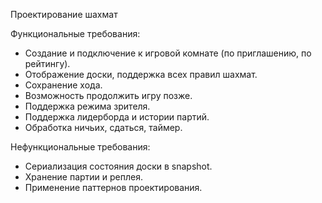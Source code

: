 Проектирование шахмат  

Функциональные требования:  
- Создание и подключение к игровой комнате (по приглашению, по рейтингу).
- Отображение доски, поддержка всех правил шахмат.
- Сохранение хода.
- Возможность продолжить игру позже.
- Поддержка режима зрителя.
- Поддержка лидерборда и истории партий.
- Обработка ничьих, сдаться, таймер.

Нефункциональные требования:
- Сериализация состояния доски в snapshot.
- Хранение партии и реплея.
- Применение паттернов проектирования.
